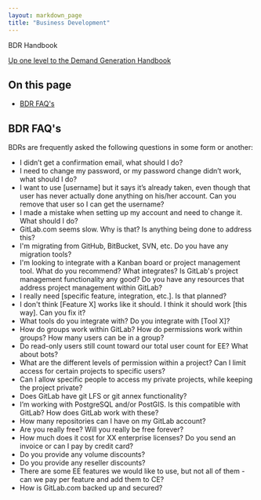 ```yaml
---
layout: markdown_page
title: "Business Development"
---
```

BDR Handbook

[Up one level to the Demand Generation Handbook](/handbook/marketing/demand-generation/)    

## On this page
* [BDR FAQ's](#FAQ)

## BDR FAQ's<a name="FAQ"></a>
BDRs are frequently asked the following questions in some form or another:
- I didn’t get a confirmation email, what should I do?
- I need to change my password, or my password change didn’t work, what should I do?
- I want to use [username] but it says it’s already taken, even though that user has never actually done anything on his/her account. Can you remove that user so I can get the username? 
- I made a mistake when setting up my account and need to change it. What should I do?
- GitLab.com seems slow. Why is that? Is anything being done to address this?
- I'm migrating from GitHub, BitBucket, SVN, etc. Do you have any migration tools?
- I'm looking to integrate with a Kanban board or project management tool. What do you recommend? What integrates? Is GitLab's project management functionality any good? Do you have any resources that address project management within GitLab?
- I really need [specific feature, integration, etc.]. Is that planned?
- I don't think [Feature X] works like it should. I think it should work [this way]. Can you fix it?
- What tools do you integrate with? Do you integrate with [Tool X]?
- How do groups work within GitLab? How do permissions work within groups? How many users can be in a group?
- Do read-only users still count toward our total user count for EE? What about bots?
- What are the different levels of permission within a project? Can I limit access for certain projects to specific users?
- Can I allow specific people to access my private projects, while keeping the project private?
- Does GitLab have git LFS or git annex functionality?
- I’m working with PostgreSQL and/or PostGIS. Is this compatible with GitLab? How does GitLab work with these?
- How many repositories can I have on my GitLab account?
- Are you really free? Will you really be free forever?
- How much does it cost for XX enterprise licenses? Do you send an invoice or can I pay by credit card?
- Do you provide any volume discounts?
- Do you provide any reseller discounts?
- There are some EE features we would like to use, but not all of them - can we pay per feature and add them to CE?
- How is GitLab.com backed up and secured?